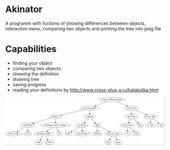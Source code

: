 # Akinator
A programm with fuctions of showing differences between objects, interactive menu,
comparing two objects and printing the tree into jpeg file
# Capabilities
+ finding your object
+ comparing two objects
+ showing the definition
+ drawing tree
+ saving progress
+ reading your definitions by http://www.cross-plus-a.ru/balabolka.html

![Image alt](https://github.com/SokolovVadim/IndustrialProgramming/blob/master/Akinator/DOTOUT.vg.jpeg)
